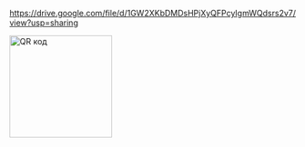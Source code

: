 https://drive.google.com/file/d/1GW2XKbDMDsHPjXyQFPcyIgmWQdsrs2v7/view?usp=sharing

<a href="http://qrcoder.ru" target="_blank"><img src="http://qrcoder.ru/code/?https%3A%2F%2Fdrive.google.com%2Ffile%2Fd%2F1GW2XKbDMDsHPjXyQFPcyIgmWQdsrs2v7%2Fview%3Fusp%3Dsharing&4&0" width="180" height="180" border="0" title="QR код"></a>
